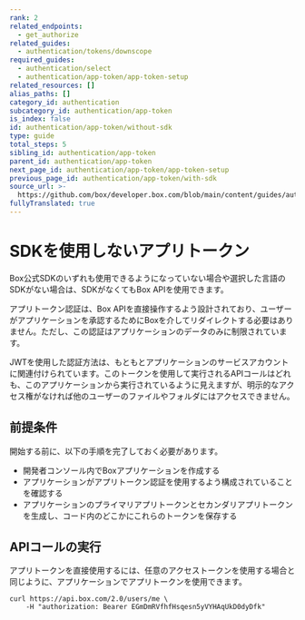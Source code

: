 ```yaml
---
rank: 2
related_endpoints:
  - get_authorize
related_guides:
  - authentication/tokens/downscope
required_guides:
  - authentication/select
  - authentication/app-token/app-token-setup
related_resources: []
alias_paths: []
category_id: authentication
subcategory_id: authentication/app-token
is_index: false
id: authentication/app-token/without-sdk
type: guide
total_steps: 5
sibling_id: authentication/app-token
parent_id: authentication/app-token
next_page_id: authentication/app-token/app-token-setup
previous_page_id: authentication/app-token/with-sdk
source_url: >-
  https://github.com/box/developer.box.com/blob/main/content/guides/authentication/app-token/without-sdk.md
fullyTranslated: true
---
```

# SDKを使用しないアプリトークン

Box公式SDKのいずれも使用できるようになっていない場合や選択した言語のSDKがない場合は、SDKがなくてもBox APIを使用できます。

アプリトークン認証は、Box APIを直接操作するよう設計されており、ユーザーがアプリケーションを承認するためにBoxを介してリダイレクトする必要はありません。ただし、この認証はアプリケーションのデータのみに制限されています。

<Message notice>

JWTを使用した認証方法は、もともとアプリケーションのサービスアカウントに関連付けられています。このトークンを使用して実行されるAPIコールはどれも、このアプリケーションから実行されているように見えますが、明示的なアクセス権がなければ他のユーザーのファイルやフォルダにはアクセスできません。

</Message>

## 前提条件

開始する前に、以下の手順を完了しておく必要があります。

* 開発者コンソール内でBoxアプリケーションを作成する
* アプリケーションがアプリトークン認証を使用するよう構成されていることを確認する
* アプリケーションのプライマリアプリトークンとセカンダリアプリトークンを生成し、コード内のどこかにこれらのトークンを保存する

## APIコールの実行

アプリトークンを直接使用するには、任意のアクセストークンを使用する場合と同じように、アプリケーションでアプリトークンを使用できます。

```curl
curl https://api.box.com/2.0/users/me \
    -H "authorization: Bearer EGmDmRVfhfHsqesn5yVYHAqUkD0dyDfk"

```
